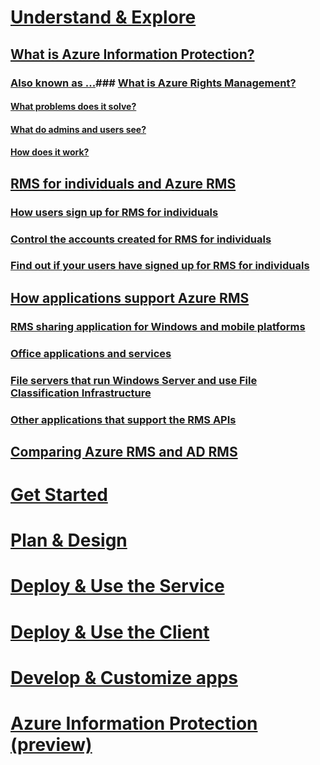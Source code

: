 # [Understand & Explore](azure-rights-management.md)
## [What is Azure Information Protection?](what-is-information-protection.md)
### [Also known as ...](azure-rms-aka.md)### [What is Azure Rights Management?](what-is-azure-rms.md)
#### [What problems does it solve?](azure-rms-problems-it-solves.md)
#### [What do admins and users see?](what-admins-users-see.md)
#### [How does it work?](how-does-it-work.md)
## [RMS for individuals and Azure RMS](rms-for-individuals.md)
### [How users sign up for RMS for individuals](rms-for-individuals-user-sign-up.md)
### [Control the accounts created for RMS for individuals](rms-for-individuals-take-control.md)
### [Find out if your users have signed up for RMS for individuals](rms-for-individuals-identify-sign-up.md)
## [How applications support Azure RMS](applications-support.md)
### [RMS sharing application for Windows and mobile platforms](sharing-app-support.md)
### [Office applications and services](office-apps-services-support.md)
### [File servers that run Windows Server and use File Classification Infrastructure](file-server-support.md)
### [Other applications that support the RMS APIs](api-support.md)
## [Comparing Azure RMS and AD RMS](compare-azure-rms-ad-rms.md)
# [Get Started](/rights-management/get-started/requirements-azure-rms)
# [Plan & Design](/rights-management/plan-design/deployment-roadmap)
# [Deploy & Use the Service](/rights-management/deploy-use/activate-service)
# [Deploy & Use the Client](/rights-management/rms-client/use-client)
# [Develop & Customize apps](/rights-management/develop/developers-guide)
# [Azure Information Protection (preview)](/rights-management/information-protection/what-is-information-protection)
